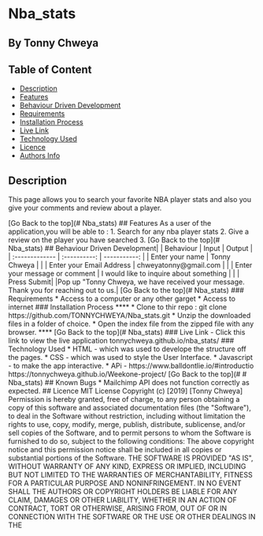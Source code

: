 # Nba_stats

 ## By Tonny Chweya
 ## Table of Content
 - [Description](#description)
 - [Features](#features)
 - [Behaviour Driven Development](#Behaviour-Driven-Development)
 - [Requirements](#requirements)
 - [Installation Process](#installation-Process)
 - [Live Link](#Live-Link)
 - [Technology  Used](#technology-Used)
 - [Licence](#licence)
 - [Authors Info](#Authors-Info)
 ## Description
 <p>This page allows you to search your favorite NBA player stats and also you give your comments and review about a player.</p>
[Go Back to the top](# Nba_stats)
## Features
As a user of the application,you will be able to :
1. Search for any nba player stats
2. Give a review on the player you have searched
3. 
[Go Back to the top](# Nba_stats)
## Behaviour Driven Development|
| Behaviour      | Input        | Output       |
| :------------- | :----------: | -----------: |
|  Enter your name  |   Tonny Chweya |     |
| Enter your Email Address  | chweyatonny@gmail.com |   |
| Enter your message or comment   |  I would like to inquire about something     |     |
| Press Submit|     |Pop up "Tonny Chweya, we have received your message. Thank you for reaching out to us.|
[Go Back to the top](# Nba_stats)
 ###  Requirements
 * Access to  a computer or any other garget
 * Access to internet
  ### Installation Process
 ****
* Clone to thir repo : git clone https://github.com/TONNYCHWEYA/Nba_stats.git
* Unzip the downloaded files in a folder of choice.
* Open the index file from the zipped file with any browser.
 ****
 [Go Back to the top](# Nba_stats)
### Live Link
- Click this link to view the live application tonnychweya.github.io/nba_stats/
### Technology  Used
* HTML - which was used to develope the structure off the pages.
* CSS - which was used to style the User Interface.
* Javascript - to make the app interactive.
* APi - https://www.balldontlie.io/#introductio
https://tonnychweya.github.io/Weekone-project/
[Go Back to the top](# # Nba_stats)
## Known Bugs
* Mailchimp API does not function correctly as expected.
## Licence
MIT License
Copyright (c) [2019] [Tonny Chweya]
Permission is hereby granted, free of charge, to any person obtaining a copy
of this software and associated documentation files (the "Software"), to deal
in the Software without restriction, including without limitation the rights
to use, copy, modify, merge, publish, distribute, sublicense, and/or sell
copies of the Software, and to permit persons to whom the Software is
furnished to do so, subject to the following conditions:
The above copyright notice and this permission notice shall be included in all
copies or substantial portions of the Software.
THE SOFTWARE IS PROVIDED "AS IS", WITHOUT WARRANTY OF ANY KIND, EXPRESS OR
IMPLIED, INCLUDING BUT NOT LIMITED TO THE WARRANTIES OF MERCHANTABILITY,
FITNESS FOR A PARTICULAR PURPOSE AND NONINFRINGEMENT. IN NO EVENT SHALL THE
AUTHORS OR COPYRIGHT HOLDERS BE LIABLE FOR ANY CLAIM, DAMAGES OR OTHER
LIABILITY, WHETHER IN AN ACTION OF CONTRACT, TORT OR OTHERWISE, ARISING FROM,
OUT OF OR IN CONNECTION WITH THE SOFTWARE OR THE USE OR OTHER DEALINGS IN THE
